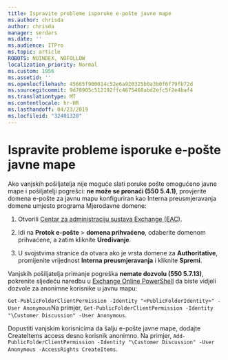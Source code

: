 ```yaml
---
title: Ispravite probleme isporuke e-pošte javne mape
ms.author: chrisda
author: chrisda
manager: serdars
ms.date: ''
ms.audience: ITPro
ms.topic: article
ROBOTS: NOINDEX, NOFOLLOW
localization_priority: Normal
ms.custom: 1956
ms.assetid: ''
ms.openlocfilehash: 45665f900014c52e6a920325b0a3b0f6f79fb72d
ms.sourcegitcommit: 9d78905c512192ffc4675468abd2efc5f2e4baf4
ms.translationtype: MT
ms.contentlocale: hr-HR
ms.lasthandoff: 04/23/2019
ms.locfileid: "32401320"
---
```

# <a name="fix-email-delivery-issues-to-mail-enabled-public-folders"></a>Ispravite probleme isporuke e-pošte javne mape

Ako vanjskih pošiljatelja nije moguće slati poruke pošte omogućeno javne mape i pošiljatelji pogrešci: **ne može se pronaći (550 5.4.1)**, provjerite domena e-pošte za javnu mapu konfiguriran kao Interna preusmjeravanja domene umjesto programa Mjerodavne domene:

1. Otvorili [Centar za administraciju sustava Exchange (EAC)](https://docs.microsoft.com/Exchange/exchange-admin-center).

2. Idi na **Protok e-pošte** \> **domena prihvaćeno**, odaberite domenom prihvaćene, a zatim kliknite **Uređivanje**.

3. U svojstvima stranice da otvara ako je vrsta domene za **Authoritative**, promijenite vrijednost **Interna preusmjeravanja** i kliknite **Spremi**.

Vanjskih pošiljatelja primanje pogreška **nemate dozvolu (550 5.7.13)**, pokrenite sljedeću naredbu u [Exchange Online PowerShell](https://docs.microsoft.com/powershell/exchange/exchange-online/connect-to-exchange-online-powershell/connect-to-exchange-online-powershell) da biste vidjeli dozvole za anonimne korisnike u javnu mapu:

`Get-PublicFolderClientPermission -Identity "<PublicFolderIdentity>" -User Anonymous`Na primjer, `Get-PublicFolderClientPermission -Identity "\Customer Discussion" -User Anonymous`.

Dopustiti vanjskim korisnicima da šalju e-pošte javne mape, dodajte CreateItems access desno korisnik anonimno. Na primjer, `Add-PublicFolderClientPermission -Identity "\Customer Discussion" -User Anonymous -AccessRights CreateItems`.
